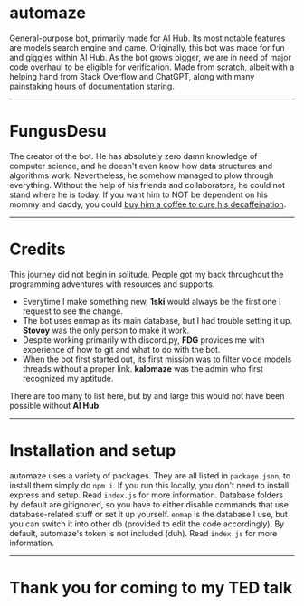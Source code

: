 # automaze

General-purpose bot, primarily made for AI Hub. Its most notable features are models search engine and game.
Originally, this bot was made for fun and giggles within AI Hub. As the bot grows bigger, we are in need of major code overhaul to be eligible for verification. Made from scratch, albeit with a helping hand from Stack Overflow and ChatGPT, along with many painstaking hours of documentation staring.

***
# FungusDesu

The creator of the bot. He has absolutely zero damn knowledge of computer science, and he doesn't even know how data structures and algorithms work. Nevertheless, he somehow managed to plow through everything.
Without the help of his friends and collaborators, he could not stand where he is today.
If you want him to NOT be dependent on his mommy and daddy, you could [buy him a coffee to cure his decaffeination](https://ko-fi.com/fungusdesu).

***
# Credits

This journey did not begin in solitude. People got my back throughout the programming adventures with resources and supports.
- Everytime I make something new, **1ski** would always be the first one I request to see the change.
- The bot uses enmap as its main database, but I had trouble setting it up. **Stovoy** was the only person to make it work.
- Despite working primarily with discord.py, **FDG** provides me with experience of how to git and what to do with the bot.
- When the bot first started out, its first mission was to filter voice models threads without a proper link. **kalomaze** was the admin who first recognized my aptitude.

There are too many to list here, but by and large this would not have been possible without **AI Hub**.

***
# Installation and setup
automaze uses a variety of packages. They are all listed in `package.json`, to install them simply do `npm i`.
If you run this locally, you don't need to install express and setup. Read `index.js` for more information.
Database folders by default are gitignored, so you have to either disable commands that use database-related stuff or set it up yourself. `enmap` is the database I use, but you can switch it into other db (provided to edit the code accordingly).
By default, automaze's token is not included (duh). Read `index.js` for more information.

***
# Thank you for coming to my TED talk